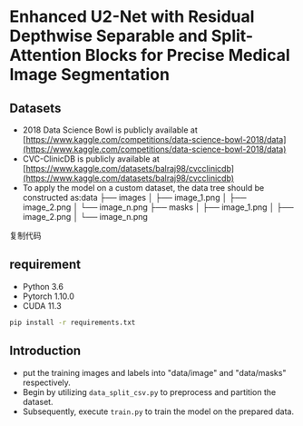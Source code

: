 # Enhanced U2-Net with Residual Depthwise Separable and Split-Attention Blocks for Precise Medical Image Segmentation 
## Datasets
- 2018 Data Science Bowl is publicly available at [https://www.kaggle.com/competitions/data-science-bowl-2018/data](https://www.kaggle.com/competitions/data-science-bowl-2018/data)
- CVC-ClinicDB is publicly available at [https://www.kaggle.com/datasets/balraj98/cvcclinicdb](https://www.kaggle.com/datasets/balraj98/cvcclinicdb)
- To apply the model on a custom dataset, the data tree should be constructed as:data ├── images │ ├── image_1.png │ ├── image_2.png │ └── image_n.png ├── masks │ ├── image_1.png │ ├── image_2.png │ └── image_n.png

复制代码

## requirement
- Python 3.6
- Pytorch 1.10.0
- CUDA 11.3
```bash
pip install -r requirements.txt
```
## Introduction
- put the training images and labels into "data/image" and "data/masks" respectively.
- Begin by utilizing `data_split_csv.py` to preprocess and partition the dataset.  
- Subsequently, execute `train.py` to train the model on the prepared data.
